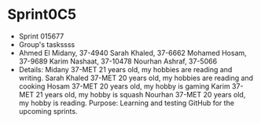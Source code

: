 # Sprint0C5
- Sprint 015677
- Group's taskssss
- Ahmed El Midany, 37-4940
Sarah Khaled, 37-6662
Mohamed Hosam, 37-9689
Karim Nashaat, 37-10478
Nourhan Ashraf, 37-5066
- Details:
  Midany 37-MET 21 years old, my hobbies are reading and writing.
  Sarah Khaled 37-MET 20 years old, my hobbies are reading and cooking
  Hosam 37-MET 20 years old, my hobby is gaming
  Karim 37-MET 21 years old, my hobby is squash
  Nourhan 37-MET 20 years old, my hobby is reading.
  Purpose:
  Learning and testing GitHub for the upcoming sprints.


